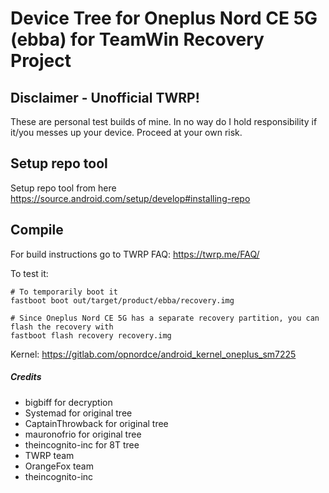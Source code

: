 # Device Tree for Oneplus Nord CE 5G (ebba) for TeamWin Recovery Project
## Disclaimer - Unofficial TWRP!
These are personal test builds of mine. In no way do I hold responsibility if it/you messes up your device.
Proceed at your own risk.

## Setup repo tool
Setup repo tool from here https://source.android.com/setup/develop#installing-repo

## Compile

For build instructions go to TWRP FAQ: https://twrp.me/FAQ/


To test it:

```
# To temporarily boot it
fastboot boot out/target/product/ebba/recovery.img 

# Since Oneplus Nord CE 5G has a separate recovery partition, you can flash the recovery with
fastboot flash recovery recovery.img
```

Kernel: https://gitlab.com/opnordce/android_kernel_oneplus_sm7225

##### Credits
- bigbiff for decryption
- Systemad for original tree
- CaptainThrowback for original tree
- mauronofrio for original tree
- theincognito-inc for 8T tree
- TWRP team
- OrangeFox team
- theincognito-inc
